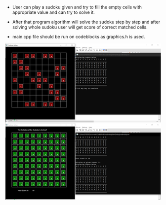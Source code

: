  - User can play a sudoku given and try to fill the empty cells with appropriate value and can try to solve it.

 - After that program algorithm will solve the sudoku step by step and after solving whole sudoku user will get score of correct matched cells.
 

 - main.cpp file should be run on codeblocks as graphics.h is used.
 
![Screenshot1](./screenshot1.png)
![Screenshot2](./screenshot2.png)